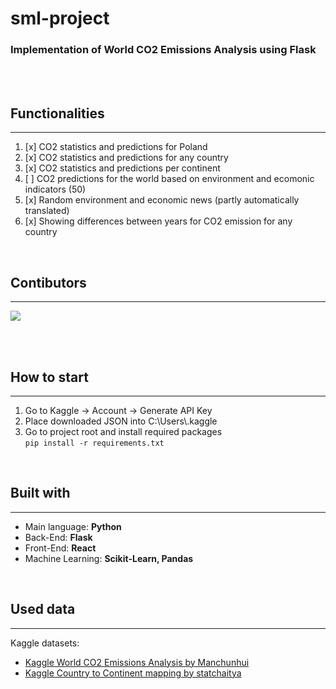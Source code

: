 # sml-project

### Implementation of World CO2 Emissions Analysis using Flask

<br /><br />

## Functionalities
<hr>

1. [x] CO2 statistics and predictions for Poland
2. [x] CO2 statistics and predictions for any country
3. [x] CO2 statistics and predictions per continent
4. [ ] CO2 predictions for the world based on environment and ecomonic indicators (50)
5. [x] Random environment and economic news (partly automatically translated)
6. [x] Showing differences between years for CO2 emission for any country

<br />

## Contibutors
<hr>
<a href="https://github.com/s18651/sml-project/graphs/contributors">
  <img src="https://contrib.rocks/image?repo=s18651/sml-project" />
</a>

<br /><br />

## How to start
<hr>

1. Go to Kaggle -> Account -> Generate API Key
2. Place downloaded JSON into C:\Users\\.kaggle
3. Go to project root and install required packages <br />
```pip install -r requirements.txt```

<br />

## Built with
<hr>

* Main language: **Python**
* Back-End: **Flask**
* Front-End: **React**
* Machine Learning: **Scikit-Learn, Pandas**

<br />

## Used data
<hr>

Kaggle datasets:
* [Kaggle World CO2 Emissions Analysis by Manchunhui](https://www.kaggle.com/manchunhui/world-co2-emissions-analysis)
* [Kaggle Country to Continent mapping by statchaitya](https://www.kaggle.com/statchaitya/country-to-continent)





